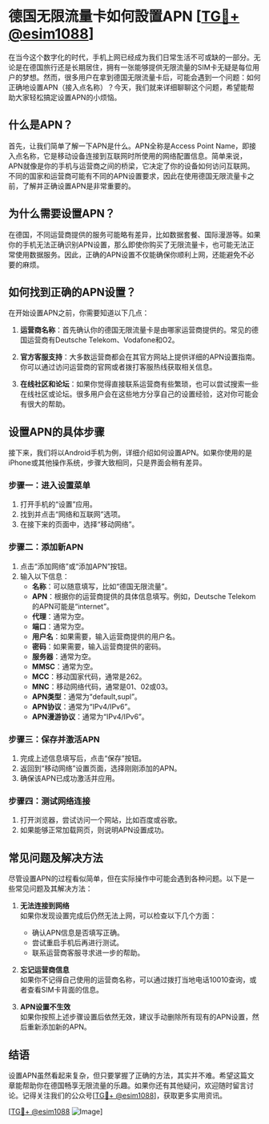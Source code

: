 # 德国无限流量卡如何設置APN [[TG💪+ @esim1088](https://t.me/s/esim1088)]

在当今这个数字化的时代，手机上网已经成为我们日常生活不可或缺的一部分。无论是在德国旅行还是长期居住，拥有一张能够提供无限流量的SIM卡无疑是每位用户的梦想。然而，很多用户在拿到德国无限流量卡后，可能会遇到一个问题：如何正确地设置APN（接入点名称）？今天，我们就来详细聊聊这个问题，希望能帮助大家轻松搞定设置APN的小烦恼。

## 什么是APN？

首先，让我们简单了解一下APN是什么。APN全称是Access Point Name，即接入点名称，它是移动设备连接到互联网时所使用的网络配置信息。简单来说，APN就像是你的手机与运营商之间的桥梁，它决定了你的设备如何访问互联网。不同的国家和运营商可能有不同的APN设置要求，因此在使用德国无限流量卡之前，了解并正确设置APN是非常重要的。

## 为什么需要设置APN？

在德国，不同运营商提供的服务可能略有差异，比如数据套餐、国际漫游等。如果你的手机无法正确识别APN设置，那么即使你购买了无限流量卡，也可能无法正常使用数据服务。因此，正确的APN设置不仅能确保你顺利上网，还能避免不必要的麻烦。

## 如何找到正确的APN设置？

在开始设置APN之前，你需要知道以下几点：

1. **运营商名称**：首先确认你的德国无限流量卡是由哪家运营商提供的。常见的德国运营商有Deutsche Telekom、Vodafone和O2。
   
2. **官方客服支持**：大多数运营商都会在其官方网站上提供详细的APN设置指南。你可以通过访问运营商的官网或者拨打客服热线获取相关信息。

3. **在线社区和论坛**：如果你觉得直接联系运营商有些繁琐，也可以尝试搜索一些在线社区或论坛。很多用户会在这些地方分享自己的设置经验，这对你可能会有很大的帮助。

## 设置APN的具体步骤

接下来，我们将以Android手机为例，详细介绍如何设置APN。如果你使用的是iPhone或其他操作系统，步骤大致相同，只是界面会稍有差异。

### 步骤一：进入设置菜单

1. 打开手机的“设置”应用。
2. 找到并点击“网络和互联网”选项。
3. 在接下来的页面中，选择“移动网络”。

### 步骤二：添加新APN

1. 点击“添加网络”或“添加APN”按钮。
2. 输入以下信息：
   - **名称**：可以随意填写，比如“德国无限流量”。
   - **APN**：根据你的运营商提供的具体信息填写。例如，Deutsche Telekom的APN可能是“internet”。
   - **代理**：通常为空。
   - **端口**：通常为空。
   - **用户名**：如果需要，输入运营商提供的用户名。
   - **密码**：如果需要，输入运营商提供的密码。
   - **服务器**：通常为空。
   - **MMSC**：通常为空。
   - **MCC**：移动国家代码，通常是262。
   - **MNC**：移动网络代码，通常是01、02或03。
   - **APN类型**：通常为“default,supl”。
   - **APN协议**：通常为“IPv4/IPv6”。
   - **APN漫游协议**：通常为“IPv4/IPv6”。

### 步骤三：保存并激活APN

1. 完成上述信息填写后，点击“保存”按钮。
2. 返回到“移动网络”设置页面，选择刚刚添加的APN。
3. 确保该APN已成功激活并应用。

### 步骤四：测试网络连接

1. 打开浏览器，尝试访问一个网站，比如百度或谷歌。
2. 如果能够正常加载网页，则说明APN设置成功。

## 常见问题及解决方法

尽管设置APN的过程看似简单，但在实际操作中可能会遇到各种问题。以下是一些常见问题及其解决方法：

1. **无法连接到网络**  
   如果你发现设置完成后仍然无法上网，可以检查以下几个方面：
   - 确认APN信息是否填写正确。
   - 尝试重启手机后再进行测试。
   - 联系运营商客服寻求进一步的帮助。

2. **忘记运营商信息**  
   如果你不记得自己使用的运营商名称，可以通过拨打当地电话10010查询，或者查看SIM卡背面的信息。

3. **APN设置不生效**  
   如果你按照上述步骤设置后依然无效，建议手动删除所有现有的APN设置，然后重新添加新的APN。

## 结语

设置APN虽然看起来复杂，但只要掌握了正确的方法，其实并不难。希望这篇文章能帮助你在德国畅享无限流量的乐趣。如果你还有其他疑问，欢迎随时留言讨论。记得关注我们的公众号[[TG💪+ @esim1088](https://t.me/s/esim1088)]，获取更多实用资讯。

[[TG💪+ @esim1088](https://t.me/s/esim1088) ![Image](https://i.postimg.cc/4NQfJmqS/Snipaste-2025-05-13-00-14-12.png)]